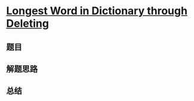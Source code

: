 # [Longest Word in Dictionary through Deleting](https://leetcode.com/problems/longest-word-in-dictionary-through-deleting/)
## 题目


## 解题思路


## 总结


